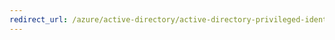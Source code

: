 ```yaml
---
redirect_url: /azure/active-directory/active-directory-privileged-identity-management-roles
---
```

